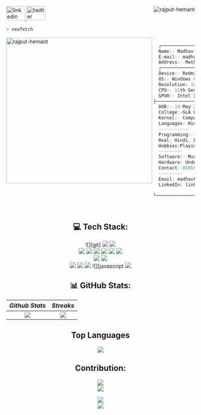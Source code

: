 
<a href="https://www.facebook.com/" target="_blank">
  <a href="https://www.youtube.com/@letslearn75" target="_blank">
  <a href="https://www.instagram.com/" target="_blank">
  <a href="https://www.linkedin.com/feed/" target="_blank">
  <img src="https://raw.githubusercontent.com/maurodesouza/profile-readme-generator/master/src/assets/icons/social/linkedin/default.svg" width="50" height="38" alt="linkedin logo"/>
</a>
<a href="https://twitter.com/" target="_blank">
  <img src="https://raw.githubusercontent.com/maurodesouza/profile-readme-generator/master/src/assets/icons/social/twitter/default.svg" width="50" height="38" alt="twitter logo"/>
</a>
<img align="right" src="https://komarev.com/ghpvc/?username=rajput-hemant&label=Profile+Views&style=plastic" alt="rajput-hemant" />

<br>

```zsh
> neofetch
```

<img align="left" src="https://telegra.ph/file/475b1b979f9c603fec65f.png" alt="rajput-hemant" width="390"/>

```csharp
            
  ┌────────────── About me ──────────────┐
  Name:- Madhav-Tiwary
  E-mail:- madhavtiwaria2z@gmail.com  
  Address:- Mathura,UP
  ┌────────────── System Information ──────────────┐
  Device:- Redmi-Book
  OS:- Windows 64-bit operating system, x64-based processor
  Resolution: 1920 x 1080
  CPU:- 11th Gen Intel(R) Core(TM) i5-11300H @ 3.10GHz   3.11 GHz
  GPU0:- Intel IRISxe Graphics
├─────────────── User Information ───────────────┤
  DOB:- 10-May-2001
  College:-GLA University Mathura
  Kernel:- Computer Science and Engineering #CSE
  Languages: Hindi & English
  -----------
  Programming:- C,Java,Learning ...
  Real: Hindi, English 
  Hobbies:Playing Cricket,Listening Music.....
  ---------
  Software:- Music, Valorant
  Hardware: Undervolting, Overclocking
  Contact:-850592317.......
  ---------
  Email: madhavtiwaria2z@gmail.com
  LinkedIn: linkedin.com/in/madhav-tiwari-26589a259/
 
└────────────────────────────────────────────────┘
```

<br>

<div align="center">

## 💻 Tech Stack:

 
![][git] ![][github] ![][vscode] <br>
![][c] ![][c++] ![][dart] ![][java] ![][python] ![][php] <br>
![][aws] ![][azure]  <br>
![][flutter] ![][Html] ![][Css]  ![][javascript ![][mysql]

## 📊 GitHub Stats:

| _Github Stats_ |  _Streaks_   |
| :------------: | :----------: |
|   ![][stats]   | ![][streaks] |

## Top Languages

![][langs]

## Contribution:

![][snake] <br> ![][graph]

![][quote] <br> ![][meme]

</div>

<!----------------------------------{ reference links }--------------------------------->

[stats]: https://github-readme-stats.vercel.app/api?username=Madhav-Tiwary&show_icons=true&theme=dark&hide_border=false&include_all_commits=true&count_private=false
[langs]: https://github-readme-stats.vercel.app/api/top-langs/?username=Madhav-Tiwary&theme=dark&hide_border=false&include_all_commits=true&count_private=false&layout=compact
[streaks]: https://github-readme-streak-stats.herokuapp.com/?user=Madhav-Tiwary&theme=dark&hide_border=false#gh-light-mode-only
[quote]: https://quotes-github-readme.vercel.app/api?type=horizontal&theme=dark
[meme]: https://random-memer.herokuapp.com

<!----------------------------------{ language badges }--------------------------------->

[c]: https://img.shields.io/badge/c-%2300599C.svg?style=for-the-badge&logo=c
[c++]: https://img.shields.io/badge/c++-%2300599C.svg?style=for-the-badge&logo=c%2B%2B
[dart]: https://img.shields.io/badge/dart-%230175C2.svg?style=for-the-badge&logo=dart
[java]: https://img.shields.io/badge/java-%23ED8B00.svg?style=for-the-badge&logo=java
<!-- [markdown]: https://img.shields.io/badge/markdown-%23000000.svg?style=for-the-badge&logo=markdown -->
[python]: https://img.shields.io/badge/python-3670A0?style=for-the-badge&logo=python&logoColor=ffdd54
[php]: https://img.shields.io/badge/php-%23777BB4.svg?style=for-the-badge&logo=php&logoColor=white
<!-- [heroku]: https://img.shields.io/badge/heroku-%23430098.svg?style=for-the-badge&logo=heroku -->
<!-- [cloudflare]: https://img.shields.io/badge/Cloudflare-F38020?style=for-the-badge&logo=Cloudflare&logoColor=white -->
<!-- [gcp]: https://img.shields.io/badge/Google%20Cloud-%234285F4.svg?style=for-the-badge&logo=google-cloud&logoColor=white -->
<!-- [firebase]: https://img.shields.io/badge/firebase-%23039BE5.svg?style=for-the-badge&logo=firebase -->
[aws]: https://img.shields.io/badge/AWS-%23FF9900.svg?style=for-the-badge&logo=amazon-aws
[css]: https://img.shields.io/badge/css3-%231572B6.svg?style=for-the-badge&logo=css3
[javascript]: https://img.shields.io/badge/javascript-%23323330.svg?style=for-the-badge&logo=javascript&logoColor=%23F7DF1E
[html]: https://img.shields.io/badge/html5-%23E34F26.svg?style=for-the-badge&logo=html5
[php]: https://img.shields.io/badge/php-%23777BB4.svg?style=for-the-badge&logo=php
[shell]: https://img.shields.io/badge/shell_script-%23121011.svg?style=for-the-badge&logo=gnu-bash
[typescript]: https://img.shields.io/badge/typescript-%23007ACC.svg?style=for-the-badge&logo=typescript
[azure]: https://img.shields.io/badge/azure-%230072C6.svg?style=for-the-badge&logo=azure-devops
[flutter]: https://img.shields.io/badge/Flutter-%2302569B.svg?style=for-the-badge&logo=Flutter
<!-- [docker]: https://img.shields.io/badge/docker-%230db7ed.svg?style=for-the-badge&logo=docker&logoColor=white -->
<!-- [kubernetes]: https://img.shields.io/badge/kubernetes-%23326ce5.svg?style=for-the-badge&logo=kubernetes&logoColor=white -->
[github]: https://img.shields.io/badge/github-%23121011.svg?style=for-the-badge&logo=github&logoColor=white
[mysql]: https://img.shields.io/badge/mysql-%2300f.svg?style=for-the-badge&logo=mysql&logoColor=white
[arch]: https://img.shields.io/badge/archlinux-%231793D1.svg?style=for-the-badge&logo=arch-linux&logoColor=white
<!-- [git]: https://img.shields.io/badge/git-%23F05033.svg?style=for-the-badge&logo=git&logoColor=white -->
[vscode]: https://img.shields.io/badge/Visual%20Studio%20Code-%23007ACC.svg?style=for-the-badge&logo=visual-studio-code&logoColor=white

<!----------------------------------{ contribution stats }--------------------------------->

[snake]: https://github.com/rajput-hemant/Madhav-Tiwary/blob/output/snake.svg
[graph]: https://activity-graph.herokuapp.com/graph?username=Madhav-Tiwary&theme=react-dark&hide_border=false&area=true

<!--
<img src="https://cdn.jsdelivr.net/gh/devicons/devicon/icons/javascript/javascript-original.svg" height="30" width="42" alt="javascript logo"  />
<img src="https://cdn.jsdelivr.net/gh/devicons/devicon/icons/typescript/typescript-plain.svg" height="30" width="42" alt="typescript logo"  />
<img src="https://cdn.jsdelivr.net/gh/devicons/devicon/icons/react/react-original.svg" height="30" width="42" alt="react logo"  />
<img src="https://cdn.jsdelivr.net/gh/devicons/devicon/icons/html5/html5-original.svg" height="30" width="42" alt="html5 logo"  />
<img src="https://cdn.jsdelivr.net/gh/devicons/devicon/icons/css3/css3-original.svg" height="30" width="42" alt="css3 logo"  />
<img src="https://cdn.jsdelivr.net/gh/devicons/devicon/icons/python/python-original-wordmark.svg" height="30" width="42" alt="python logo"  />
<img src="https://cdn.jsdelivr.net/gh/devicons/devicon/icons/azure/azure-original.svg" height="30" width="42" alt="azure logo"  />
<img src="https://cdn.jsdelivr.net/gh/devicons/devicon/icons/bash/bash-original.svg" height="30" width="42" alt="bash logo"  />
<img src="https://cdn.jsdelivr.net/gh/devicons/devicon/icons/cplusplus/cplusplus-original.svg" height="30" width="42" alt="cplusplus logo"  />
<img src="https://cdn.jsdelivr.net/gh/devicons/devicon/icons/dart/dart-original.svg" height="30" width="42" alt="dart logo"  />
<img src="https://cdn.jsdelivr.net/gh/devicons/devicon/icons/docker/docker-original.svg" height="30" width="42" alt="docker logo"  />
<img src="https://cdn.jsdelivr.net/gh/devicons/devicon/icons/firebase/firebase-plain.svg" height="30" width="42" alt="firebase logo"  />
<img src="https://cdn.jsdelivr.net/gh/devicons/devicon/icons/flutter/flutter-original.svg" height="30" width="42" alt="flutter logo"  />
<img src="https://cdn.jsdelivr.net/gh/devicons/devicon/icons/git/git-original.svg" height="30" width="42" alt="git logo"  />
<img src="https://cdn.jsdelivr.net/gh/devicons/devicon/icons/github/github-original.svg" height="30" width="42" alt="github logo"  />
<img src="https://cdn.jsdelivr.net/gh/devicons/devicon/icons/googlecloud/googlecloud-original.svg" height="30" width="42" alt="googlecloud logo"  />
<img src="https://cdn.jsdelivr.net/gh/devicons/devicon/icons/linux/linux-original.svg" height="30" width="42" alt="linux logo"  />
<img src="https://cdn.jsdelivr.net/gh/devicons/devicon/icons/markdown/markdown-original.svg" height="30" width="42" alt="markdown logo"  />
<img src="https://cdn.jsdelivr.net/gh/devicons/devicon/icons/php/php-original.svg" height="30" width="42" alt="php logo"  />
<img src="https://cdn.jsdelivr.net/gh/devicons/devicon/icons/vscode/vscode-original.svg" height="30" width="42" alt="vscode logo"  />
 -->
